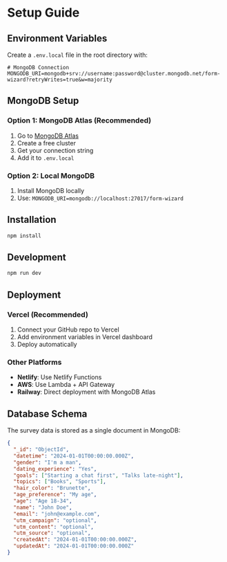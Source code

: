 # Setup Guide

## Environment Variables

Create a `.env.local` file in the root directory with:

```env
# MongoDB Connection
MONGODB_URI=mongodb+srv://username:password@cluster.mongodb.net/form-wizard?retryWrites=true&w=majority
```

## MongoDB Setup

### Option 1: MongoDB Atlas (Recommended)

1. Go to [MongoDB Atlas](https://www.mongodb.com/atlas)
2. Create a free cluster
3. Get your connection string
4. Add it to `.env.local`

### Option 2: Local MongoDB

1. Install MongoDB locally
2. Use: `MONGODB_URI=mongodb://localhost:27017/form-wizard`

## Installation

```bash
npm install
```

## Development

```bash
npm run dev
```

## Deployment

### Vercel (Recommended)

1. Connect your GitHub repo to Vercel
2. Add environment variables in Vercel dashboard
3. Deploy automatically

### Other Platforms

- **Netlify**: Use Netlify Functions
- **AWS**: Use Lambda + API Gateway
- **Railway**: Direct deployment with MongoDB Atlas

## Database Schema

The survey data is stored as a single document in MongoDB:

```json
{
  "_id": "ObjectId",
  "datetime": "2024-01-01T00:00:00.000Z",
  "gender": "I'm a man",
  "dating_experience": "Yes",
  "goals": ["Starting a chat first", "Talks late-night"],
  "topics": ["Books", "Sports"],
  "hair_color": "Brunette",
  "age_preference": "My age",
  "age": "Age 18-34",
  "name": "John Doe",
  "email": "john@example.com",
  "utm_campaign": "optional",
  "utm_content": "optional",
  "utm_source": "optional",
  "createdAt": "2024-01-01T00:00:00.000Z",
  "updatedAt": "2024-01-01T00:00:00.000Z"
}
```
